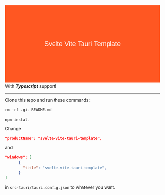 ![banner](./.github/assets/banner.png)
With ***Typescript*** support!

---

Clone this repo and run these commands:

```shell
rm -rf .git README.md

npm install

```

Change 

```json
"productName": "svelte-vite-tauri-template",
```

and 
```json
"windows": [
      {
        "title": "svelte-vite-tauri-template",
      }
]
```

in `src-tauri/tauri.config.json` to whatever you want.



